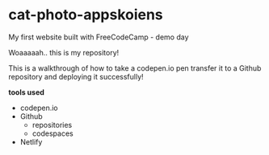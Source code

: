 # cat-photo-appskoiens
My first website built with FreeCodeCamp - demo day

Woaaaaah.. this is my repository!

This is a walkthrough of how to take a codepen.io pen transfer it to a Github repository and deploying it successfully!

**tools used**
* codepen.io
* Github
    * repositories
    * codespaces
* Netlify